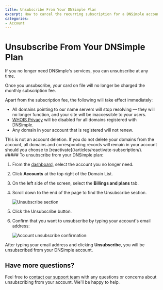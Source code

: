 ```yaml
---
title: Unsubscribe From Your DNSimple Plan
excerpt: How to cancel the recurring subscription for a DNSimple account.
categories:
- Account
---
```


# Unsubscribe From Your DNSimple Plan

If you no longer need DNSimple's services, you can unsubscribe at any time.

Once you unsubscribe, your card on file will no longer be charged the monthly subscription fee.

Apart from the subscription fee, the following will take effect immediately:
- All domains pointing to our name servers will stop resolving — they will no longer function, and your site will be inaccessible to your users.
- [WHOIS Privacy](/articles/whois-privacy/) will be disabled for all domains registered with DNSimple.
- Any domain in your account that is registered will not renew.

<info>
This is not an account deletion. If you do not delete your domains from the account, all domains and corresponding records will remain in your account should you choose to [reactivate](/articles/reactivate-subscription/).
</info>

<div class="section-steps" markdown="1">
##### To unsubscribe from your DNSimple plan:

1. From the [dashboard](https://dnsimple.com/user), select the account you no longer need.
1. Click **Accounts** at the top right of the Domain List.
1. On the left side of the screen, select the **Billings and plans** tab.
1. Scroll down to the end of the page to find the Unsubscribe section.
   
    ![Unsubscribe section](/files/account-unsubscribe.png)

1.  Click the <label>Unsubscribe</label> button.
1.  Confirm that you want to unsubscribe by typing your account's email address:

    ![Account unsubscribe confirmation](/files/account-unsubscribe-confirmation.png)

</div>

After typing your email address and clicking **Unsubscribe**, you will be unsubscribed from your DNSimple account.

## Have more questions?

Feel free to [contact our support team](https://dnsimple.com/feedback) with any questions or concerns about unsubscribing from your account. We'll be happy to help.
